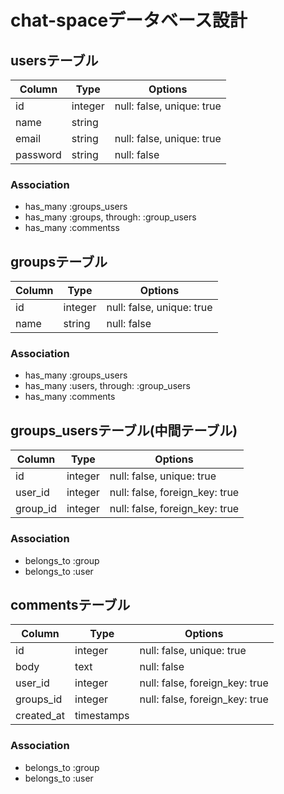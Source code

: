 
# chat-spaceデータベース設計
## usersテーブル
|Column|Type|Options|
|------|----|-------|
|id|integer|null: false, unique: true|
|name|string||
|email|string|null: false, unique: true|
|password|string|null: false|

### Association
- has_many :groups_users
- has_many :groups, through: :group_users
- has_many :commentss


## groupsテーブル
|Column|Type|Options|
|------|----|-------|
|id|integer|null: false, unique: true|
|name|string|null: false|

### Association
- has_many :groups_users
- has_many :users, through: :group_users
- has_many :comments


## groups_usersテーブル(中間テーブル)
|Column|Type|Options|
|------|----|-------|
|id|integer|null: false, unique: true|
|user_id|integer|null: false, foreign_key: true|
|group_id|integer|null: false,  foreign_key: true|

### Association
- belongs_to :group
- belongs_to :user


## commentsテーブル
|Column|Type|Options|
|------|----|-------|
|id|integer|null: false, unique: true|
|body|text|null: false|
|user_id|integer|null: false, foreign_key: true|
|groups_id|integer|null: false, foreign_key: true|
|created_at|timestamps||

### Association
- belongs_to :group
- belongs_to :user

